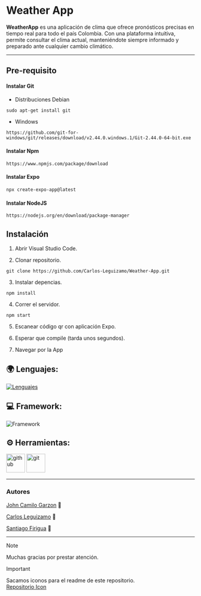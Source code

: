 # Weather App

**WeatherApp** es una aplicación de clima que ofrece pronósticos precisas en tiempo real para todo el país Colombia. Con una plataforma intuitiva, permite consultar el clima actual, manteniéndote siempre informado y preparado ante cualquier cambio climático.


---
## Pre-requisito

#### Instalar Git

+ Distribuciones Debian
~~~
sudo apt-get install git 
~~~
  
+ Windows

~~~
https://github.com/git-for-windows/git/releases/download/v2.44.0.windows.1/Git-2.44.0-64-bit.exe
~~~   

#### Instalar Npm
~~~
https://www.npmjs.com/package/download
~~~

#### Instalar Expo
~~~
npx create-expo-app@latest
~~~

#### Instalar NodeJS
~~~
https://nodejs.org/en/download/package-manager
~~~


## Instalación

1. Abrir Visual Studio Code.
   
2. Clonar repositorio.
   
~~~
git clone https://github.com/Carlos-Leguizamo/Weather-App.git
~~~

3. Instalar depencias.
   
~~~
npm install
~~~

4. Correr el servidor.
   
~~~
npm start
~~~

5. Escanear código qr con aplicación Expo.
   
6. Esperar que compile (tarda unos segundos).
   
7. Navegar por la App

## :earth_africa: Lenguajes:

[![Lenguajes](https://skillicons.dev/icons?i=js)](https://skillicons.dev)

## :computer: Framework:

![Framework](https://go-skill-icons.vercel.app/api/icons?i=expo,reactnative)

## :gear: Herramientas:

[<img alt="github" width="50px" src="https://raw.githubusercontent.com/coderjojo/coderjojo/master/img/github.svg"/>](https://github.com)
[<img alt="git" width="50px" src="https://iconape.com/wp-content/png_logo_vector/git-icon.png"/>](https://git-scm.com/)


---

### Autores

[John Camilo Garzon](https://github.com/JohnCamiloGarzonVargas) :wave:

[Carlos Leguizamo](https://github.com/Carlos-Leguizamo) :wave:

[Santiago Firigua](https://github.com/SFirigua) :wave:

---
> [!NOTE]
> Muchas gracias por prestar atención.


> [!IMPORTANT]
> Sacamos iconos para el readme de este repositorio.  
> [Repositorio Icon](https://github.com/LelouchFR/skill-icons)